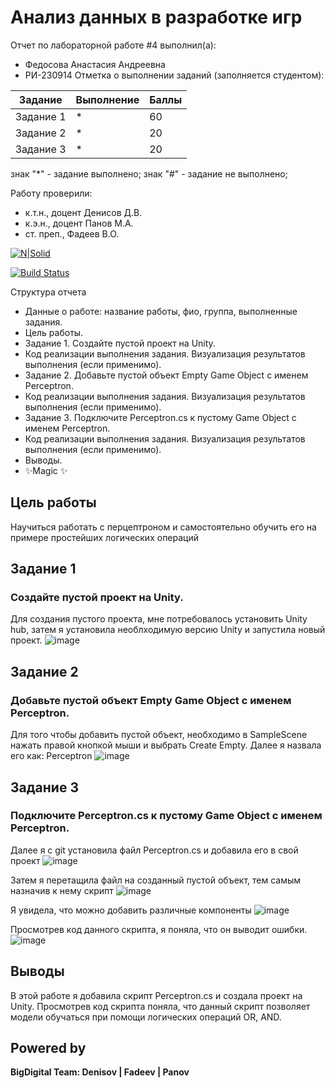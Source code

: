 # Анализ данных в разработке игр
Отчет по лабораторной работе #4 выполнил(а):
- Федосова Анастасия Андреевна
- РИ-230914
Отметка о выполнении заданий (заполняется студентом):

| Задание | Выполнение | Баллы |
| ------ | ------ | ------ |
| Задание 1 | * | 60 |
| Задание 2 | * | 20 |
| Задание 3 | * | 20 |

знак "*" - задание выполнено; знак "#" - задание не выполнено;

Работу проверили:
- к.т.н., доцент Денисов Д.В.
- к.э.н., доцент Панов М.А.
- ст. преп., Фадеев В.О.


[![N|Solid](https://cldup.com/dTxpPi9lDf.thumb.png)](https://nodesource.com/products/nsolid)

[![Build Status](https://travis-ci.org/joemccann/dillinger.svg?branch=master)](https://travis-ci.org/joemccann/dillinger)

Структура отчета

- Данные о работе: название работы, фио, группа, выполненные задания.
- Цель работы.
- Задание 1.  Создайте пустой проект на Unity.
- Код реализации выполнения задания. Визуализация результатов выполнения (если применимо).
- Задание 2. Добавьте пустой объект Empty Game Object с именем Perceptron.
- Код реализации выполнения задания. Визуализация результатов выполнения (если применимо).
- Задание 3. Подключите Perceptron.cs к пустому Game Object с именем Perceptron.
- Код реализации выполнения задания. Визуализация результатов выполнения (если применимо).
- Выводы.
- ✨Magic ✨

## Цель работы
Научиться работать с перцептроном и самостоятельно обучить его на примере простейших логических операций

## Задание 1
### Создайте пустой проект на Unity.
Для создания пустого проекта, мне потребовалось установить Unity hub, затем я установила необлходимую версию Unity и запустила новый проект.
![image](https://github.com/user-attachments/assets/b376487a-3cf8-4df2-9457-12aa17c4880b)

## Задание 2
### Добавьте пустой объект Empty Game Object с именем Perceptron.
Для того чтобы добавить пустой объект, необходимо в SampleScene нажать правой кнопкой мыши и выбрать Create Empty.
Далее я назвала его как: Perceptron
![image](https://github.com/user-attachments/assets/0c9db1af-2f14-449b-b520-d9f4c0a294a7)


## Задание 3
### Подключите Perceptron.cs к пустому Game Object с именем Perceptron.
Далее я с git установила файл Perceptron.cs и добавила его в свой проект
![image](https://github.com/user-attachments/assets/49ef881a-f631-4e49-9b7d-f203f6b7be07)


Затем я перетащила файл на созданный пустой объект, тем самым назначив к нему скрипт
![image](https://github.com/user-attachments/assets/86f85610-7c55-4321-8ed4-77475ea64ea7)


Я увидела, что можно добавить различные компоненты
![image](https://github.com/user-attachments/assets/d99534cd-b29c-4789-80e8-280a21ee35cf)


Просмотрев код данного скрипта, я поняла, что он выводит ошибки.
![image](https://github.com/user-attachments/assets/a8ed4eda-4a6c-432b-b199-6a9e5e854d68)


## Выводы
В этой работе я добавила скрипт Perceptron.cs и создала проект на Unity.
Просмотрев код скрипта поняла, что данный скрипт позволяет модели обучаться при помощи логических операций OR, AND.

## Powered by

**BigDigital Team: Denisov | Fadeev | Panov**
